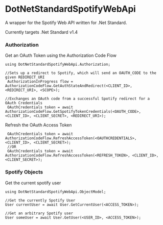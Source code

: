 DotNetStandardSpotifyWebApi
===

A wrapper for the Spotify Web API written for .Net Standard.

Currently targets .Net Standard v1.4

### Authorization
Get an OAuth Token using the Authorization Code Flow
```
using DotNetStandardSpotifyWebApi.Authorization;

//Sets up a redirect to Spotify, which will send an OAUTH_CODE to the given REDIRECT_URI
 AuthorizationInProgress flow = AuthorizationCodeFlow.GetAuthStateAndRedirect(<CLIENT_ID>, <REDIRECT_URI>, <SCOPE>);

//Exchanges an OAuth code from a successful Spotify redirect for a OAuth Credentials
 OAuthCredentials token = await AuthorizationCodeFlow.GetSpotifyTokenCredentials(<OAUTH_CODE>, <CLIENT_ID>, <CLIENT_SECRET>, <REDIRECT_URI>);
```

Refresh the OAuth Access Token
```
 OAuthCredentials token = await AuthorizationCodeFlow.RefreshAccessToken(<OAUTHCREDENTIALS>, <CLIENT_ID>, <CLIENT_SECRET>);
 //OR
 OAuthCredentials token = await AuthorizationCodeFlow.RefreshAccessToken(<REFRESH_TOKEN>, <CLIENT_ID>, <CLIENT_SECRET>);
```

### Spotify Objects
Get the current spotify user
```
using DotNetStandardSpotifyWebApi.ObjectModel;

//Get the currently Spotify User
User currentUser = await User.GetCurrentUser(<ACCESS_TOKEN>);

//Get an arbitrary Spotify user
User someUser = await User.GetUser(<USER_ID>, <ACCESS_TOKEN>);
```



